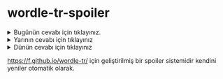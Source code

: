 # wordle-tr-spoiler

<details>
  <summary>Bugünün cevabı için tıklayınız.</summary>
  <br>
    <b> himen </b>
</details>

<details>
  <summary>Yarının cevabı için tıklayınız</summary>
  <br>
   <b> tetir </b>
</details>

<details>
  <summary>Dünün cevabı için tıklayınız </summary>
  <br>
  <b> sübye </b>
</details>

https://f.github.io/wordle-tr/ için geliştirilmiş bir spoiler sistemidir kendini yeniler otomatik olarak.

